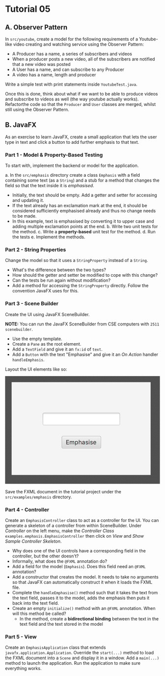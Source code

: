 # Tutorial 05

## A. Observer Pattern

In `src/youtube`, create a model for the following requirements of a Youtube-like video creating and watching service using the Observer Pattern:
* A Producer has a name, a series of subscribers and videos
* When a producer posts a new video, all of the subscribers are notified that a new video was posted
* A User has a name, and can subscribe to any Producer
* A video has a name, length and producer

Write a simple test with print statements inside `YoutubeTest.java`.

Once this is done, think about what if we want to be able to produce videos and subscribe to videos as well (the way youtube actually works). Refactorthe code so that the `Producer` and `User` classes are merged, whilst still using the Observer Pattern.


## B. JavaFX

As an exercise to learn JavaFX, create a small application that lets the user type in text and click a button to add further emphasis to that text.

### Part 1 - Model & Property-Based Testing

To start with, implement the backend or model for the application.

a. In the `src/emphasis` directory create a class `Emphasis` with a field containing some text (as a `String`) and a stub for a method that changes the field so that the text inside it is *emphasised*.
* Initially, the text should be empty. Add a getter and setter for accessing and updating it.
* If the text already has an exclamation mark at the end, it should be considered sufficiently emphasised already and thus no change needs to be made.
* In this example, text is emphasised by converting it to upper case and adding multiple exclamation points at the end.
b. Write two unit tests for the method.
c. Write a **property-based** unit test for the method.
d. Run the tests
e. Implement the methods.

### Part 2 - String Properties

Change the model so that it uses a `StringProperty` instead of a `String`.

* What's the difference between the two types?
* How should the getter and setter be modified to cope with this change?
* Can the tests be run again without modification?
* Add a method for accessing the `StringProperty` directly. Follow the convention JavaFX uses for this.

### Part 3 - Scene Builder

Create the UI using JavaFX SceneBuilder.

**NOTE:** You can run the JavaFX SceneBuilder from CSE computers with `2511 scenebuilder`.

* Use the empty template.
* Create a `Pane` as the root element.
* Add a `TextField` and give it an `fx:id` of `text`.
* Add a `Button` with the text "Emphasise" and give it an *On Action* handler `handleEmphasis`.

Layout the UI elements like so:

![sample screenshot](screenshot.png)

Save the FXML document in the tutorial project under the `src/examples/emphasis` directory.

### Part 4 - Controller

Create an `EmphasisController` class to act as a controller for the UI. You can generate a skeleton of a controller from within SceneBuilder. Under *Controller* on the left menu, make the *Controller Class* `examples.emphasis.EmphasisController` then click on *View* and *Show Sample Controller Skeleton*.

* Why does one of the UI controls have a corresponding field in the controller, but the other doesn't?
* Informally, what does the `@FXML` annotation do?
* Add a field for the model (`Emphasis`). Does this field need an `@FXML` annotation?
* Add a constructor that creates the model. It needs to take no arguments so that JavaFX can automatically construct it when it loads the FXML file.
* Complete the `handleEmphasise()` method such that it takes the text from the text field, passes it to the model, adds the emphasis then puts it back into the text field.
* Create an empty `initialize()` method with an `@FXML` annotation. When will this method be called?
    * In the method, create a **bidirectional binding** between the text in the text field and the text stored in the model

### Part 5 - View

Create an `EmphasisApplication` class that extends `javafx.application.Application`. Override the `start(...)` method to load the FXML document into a `Scene` and display it in a window. Add a `main(...)` method to launch the application. Run the application to make sure everything works.
